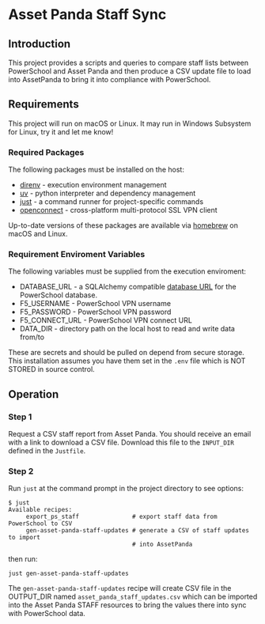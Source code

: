 # Asset Panda Staff Sync

## Introduction

This project provides a scripts and queries to compare staff lists between
PowerSchool and Asset Panda and then produce a CSV update file to load into
AssetPanda to bring it into compliance with PowerSchool.

## Requirements

This project will run on macOS or Linux. It may run in Windows Subsystem for
Linux, try it and let me know!

### Required Packages

The following packages must be installed on the host:

- [direnv](https://direnv.net/) - execution environment management
- [uv](https://docs.astral.sh/uv/) - python interpreter and dependency
management
- [just](https://just.systems/man/en/introduction.html) - a command runner for
project-specific commands
- [openconnect](https://www.infradead.org/openconnect/) - cross-platform
multi-protocol SSL VPN client

Up-to-date versions of these packages are available via
[homebrew](https://brew.sh/) on macOS and Linux.

### Requirement Enviroment Variables

The following variables must be supplied from the execution enviroment:

- DATABASE_URL - a SQLAlchemy compatible [database URL](https://docs.sqlalchemy.org/en/20/core/engines.html#database-urls) for the
                 PowerSchool database.
- F5_USERNAME - PowerSchool VPN username
- F5_PASSWORD - PowerSchool VPN password
- F5_CONNECT_URL - PowerSchool VPN connect URL
- DATA_DIR - directory path on the local host to read and write data from/to

These are secrets and should be pulled on depend from secure storage. This
installation assumes you have them set in the `.env` file which is NOT STORED
in source control.

## Operation

### Step 1

Request a CSV staff report from Asset Panda. You should receive an email with a
link to download a CSV file. Download this file to the `INPUT_DIR` defined in
the `Justfile`.

### Step 2

Run `just` at the command prompt in the project directory to see options:

```console
$ just
Available recipes:
     export_ps_staff               # export staff data from PowerSchool to CSV
     gen-asset-panda-staff-updates # generate a CSV of staff updates to import
                                   # into AssetPanda
```

then run:

```console
just gen-asset-panda-staff-updates
```

The `gen-asset-panda-staff-updates` recipe will create CSV file in the
OUTPUT_DIR named `asset_panda_staff_updates.csv` which can be imported into the
Asset Panda STAFF resources to bring the values there into sync with
PowerSchool data.

